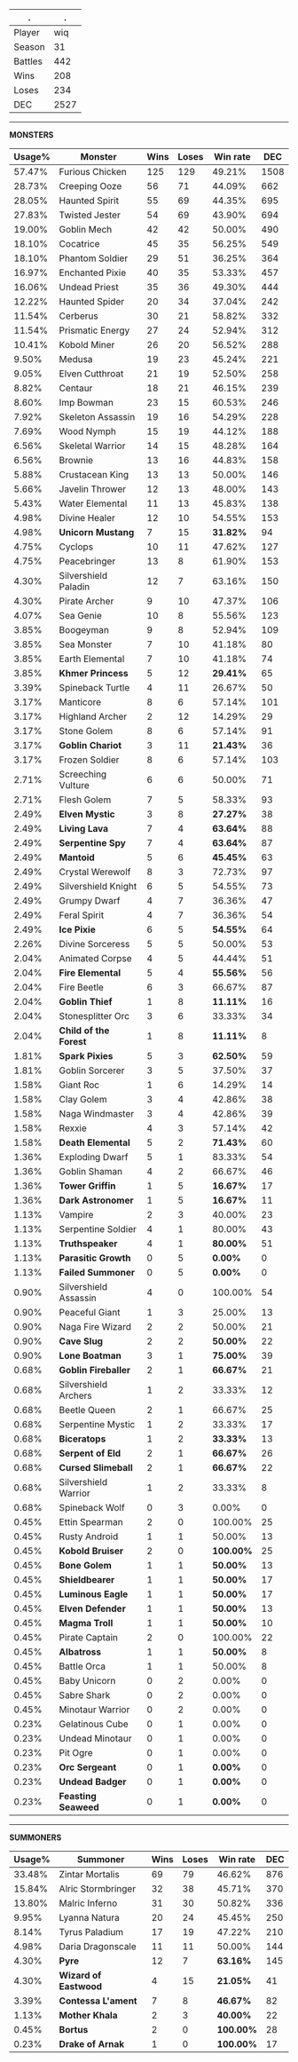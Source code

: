 .|.
|-|-
Player|wiq
Season|31
Battles|442
Wins|208
Loses|234
DEC|2527

---
**MONSTERS**

Usage%|Monster|Wins|Loses|Win rate|DEC|
-|-|-|-|-|-|
57.47%|Furious Chicken|125|129|49.21%|1508|
28.73%|Creeping Ooze|56|71|44.09%|662|
28.05%|Haunted Spirit|55|69|44.35%|695|
27.83%|Twisted Jester|54|69|43.90%|694|
19.00%|Goblin Mech|42|42|50.00%|490|
18.10%|Cocatrice|45|35|56.25%|549|
18.10%|Phantom Soldier|29|51|36.25%|364|
16.97%|Enchanted Pixie|40|35|53.33%|457|
16.06%|Undead Priest|35|36|49.30%|444|
12.22%|Haunted Spider|20|34|37.04%|242|
11.54%|Cerberus|30|21|58.82%|332|
11.54%|Prismatic Energy|27|24|52.94%|312|
10.41%|Kobold Miner|26|20|56.52%|288|
9.50%|Medusa|19|23|45.24%|221|
9.05%|Elven Cutthroat|21|19|52.50%|258|
8.82%|Centaur|18|21|46.15%|239|
8.60%|Imp Bowman|23|15|60.53%|246|
7.92%|Skeleton Assassin|19|16|54.29%|228|
7.69%|Wood Nymph|15|19|44.12%|188|
6.56%|Skeletal Warrior|14|15|48.28%|164|
6.56%|Brownie|13|16|44.83%|158|
5.88%|Crustacean King|13|13|50.00%|146|
5.66%|Javelin Thrower|12|13|48.00%|143|
5.43%|Water Elemental|11|13|45.83%|138|
4.98%|Divine Healer|12|10|54.55%|153|
4.98%|**Unicorn Mustang**|7|15|**31.82%**|94|
4.75%|Cyclops|10|11|47.62%|127|
4.75%|Peacebringer|13|8|61.90%|153|
4.30%|Silvershield Paladin|12|7|63.16%|150|
4.30%|Pirate Archer|9|10|47.37%|106|
4.07%|Sea Genie|10|8|55.56%|123|
3.85%|Boogeyman|9|8|52.94%|109|
3.85%|Sea Monster|7|10|41.18%|80|
3.85%|Earth Elemental|7|10|41.18%|74|
3.85%|**Khmer Princess**|5|12|**29.41%**|65|
3.39%|Spineback Turtle|4|11|26.67%|50|
3.17%|Manticore|8|6|57.14%|101|
3.17%|Highland Archer|2|12|14.29%|29|
3.17%|Stone Golem|8|6|57.14%|91|
3.17%|**Goblin Chariot**|3|11|**21.43%**|36|
3.17%|Frozen Soldier|8|6|57.14%|103|
2.71%|Screeching Vulture|6|6|50.00%|71|
2.71%|Flesh Golem|7|5|58.33%|93|
2.49%|**Elven Mystic**|3|8|**27.27%**|38|
2.49%|**Living Lava**|7|4|**63.64%**|88|
2.49%|**Serpentine Spy**|7|4|**63.64%**|87|
2.49%|**Mantoid**|5|6|**45.45%**|63|
2.49%|Crystal Werewolf|8|3|72.73%|97|
2.49%|Silvershield Knight|6|5|54.55%|73|
2.49%|Grumpy Dwarf|4|7|36.36%|47|
2.49%|Feral Spirit|4|7|36.36%|54|
2.49%|**Ice Pixie**|6|5|**54.55%**|64|
2.26%|Divine Sorceress|5|5|50.00%|53|
2.04%|Animated Corpse|4|5|44.44%|51|
2.04%|**Fire Elemental**|5|4|**55.56%**|56|
2.04%|Fire Beetle|6|3|66.67%|87|
2.04%|**Goblin Thief**|1|8|**11.11%**|16|
2.04%|Stonesplitter Orc|3|6|33.33%|34|
2.04%|**Child of the Forest**|1|8|**11.11%**|8|
1.81%|**Spark Pixies**|5|3|**62.50%**|59|
1.81%|Goblin Sorcerer|3|5|37.50%|37|
1.58%|Giant Roc|1|6|14.29%|14|
1.58%|Clay Golem|3|4|42.86%|38|
1.58%|Naga Windmaster|3|4|42.86%|39|
1.58%|Rexxie|4|3|57.14%|42|
1.58%|**Death Elemental**|5|2|**71.43%**|60|
1.36%|Exploding Dwarf|5|1|83.33%|54|
1.36%|Goblin Shaman|4|2|66.67%|46|
1.36%|**Tower Griffin**|1|5|**16.67%**|17|
1.36%|**Dark Astronomer**|1|5|**16.67%**|11|
1.13%|Vampire|2|3|40.00%|23|
1.13%|Serpentine Soldier|4|1|80.00%|43|
1.13%|**Truthspeaker**|4|1|**80.00%**|51|
1.13%|**Parasitic Growth**|0|5|**0.00%**|0|
1.13%|**Failed Summoner**|0|5|**0.00%**|0|
0.90%|Silvershield Assassin|4|0|100.00%|54|
0.90%|Peaceful Giant|1|3|25.00%|13|
0.90%|Naga Fire Wizard|2|2|50.00%|21|
0.90%|**Cave Slug**|2|2|**50.00%**|22|
0.90%|**Lone Boatman**|3|1|**75.00%**|39|
0.68%|**Goblin Fireballer**|2|1|**66.67%**|21|
0.68%|Silvershield Archers|1|2|33.33%|12|
0.68%|Beetle Queen|2|1|66.67%|25|
0.68%|Serpentine Mystic|1|2|33.33%|17|
0.68%|**Biceratops**|1|2|**33.33%**|13|
0.68%|**Serpent of Eld**|2|1|**66.67%**|26|
0.68%|**Cursed Slimeball**|2|1|**66.67%**|22|
0.68%|Silvershield Warrior|1|2|33.33%|8|
0.68%|Spineback Wolf|0|3|0.00%|0|
0.45%|Ettin Spearman|2|0|100.00%|25|
0.45%|Rusty Android|1|1|50.00%|13|
0.45%|**Kobold Bruiser**|2|0|**100.00%**|25|
0.45%|**Bone Golem**|1|1|**50.00%**|13|
0.45%|**Shieldbearer**|1|1|**50.00%**|17|
0.45%|**Luminous Eagle**|1|1|**50.00%**|17|
0.45%|**Elven Defender**|1|1|**50.00%**|13|
0.45%|**Magma Troll**|1|1|**50.00%**|10|
0.45%|Pirate Captain|2|0|100.00%|22|
0.45%|**Albatross**|1|1|**50.00%**|8|
0.45%|Battle Orca|1|1|50.00%|8|
0.45%|Baby Unicorn|0|2|0.00%|0|
0.45%|Sabre Shark|0|2|0.00%|0|
0.45%|Minotaur Warrior|0|2|0.00%|0|
0.23%|Gelatinous Cube|0|1|0.00%|0|
0.23%|Undead Minotaur|0|1|0.00%|0|
0.23%|Pit Ogre|0|1|0.00%|0|
0.23%|**Orc Sergeant**|0|1|**0.00%**|0|
0.23%|**Undead Badger**|0|1|**0.00%**|0|
0.23%|**Feasting Seaweed**|0|1|**0.00%**|0|

---
**SUMMONERS**

Usage%|Summoner|Wins|Loses|Win rate|DEC|
-|-|-|-|-|-|
33.48%|Zintar Mortalis|69|79|46.62%|876|
15.84%|Alric Stormbringer|32|38|45.71%|370|
13.80%|Malric Inferno|31|30|50.82%|336|
9.95%|Lyanna Natura|20|24|45.45%|250|
8.14%|Tyrus Paladium|17|19|47.22%|210|
4.98%|Daria Dragonscale|11|11|50.00%|144|
4.30%|**Pyre**|12|7|**63.16%**|145|
4.30%|**Wizard of Eastwood**|4|15|**21.05%**|41|
3.39%|**Contessa L'ament**|7|8|**46.67%**|82|
1.13%|**Mother Khala**|2|3|**40.00%**|22|
0.45%|**Bortus**|2|0|**100.00%**|28|
0.23%|**Drake of Arnak**|1|0|**100.00%**|17|
